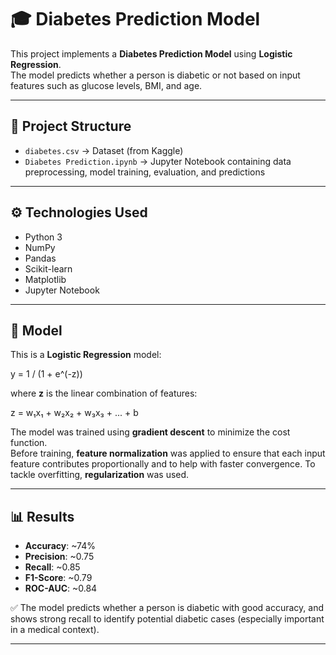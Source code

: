 # 🎓 Diabetes Prediction Model

This project implements a **Diabetes Prediction Model** using **Logistic Regression**.  
The model predicts whether a person is diabetic or not based on input features such as glucose levels, BMI, and age.

---

## 📂 Project Structure
- `diabetes.csv` → Dataset (from Kaggle)  
- `Diabetes Prediction.ipynb` → Jupyter Notebook containing data preprocessing, model training, evaluation, and predictions

---

## ⚙️ Technologies Used
- Python 3  
- NumPy  
- Pandas  
- Scikit-learn  
- Matplotlib  
- Jupyter Notebook

---

## 🧠 Model
This is a **Logistic Regression** model:

y = 1 / (1 + e^(-z))

where **z** is the linear combination of features:

z = w₁x₁ + w₂x₂ + w₃x₃ + ... + b

The model was trained using **gradient descent** to minimize the cost function.  
Before training, **feature normalization** was applied to ensure that each input feature contributes proportionally and to help with faster convergence. To tackle overfitting, **regularization** was used.

---

## 📊 Results
- **Accuracy**: ~74%  
- **Precision**: ~0.75  
- **Recall**: ~0.85  
- **F1-Score**: ~0.79  
- **ROC-AUC**: ~0.84  

✅ The model predicts whether a person is diabetic with good accuracy, and shows strong recall to identify potential diabetic cases (especially important in a medical context).

---
